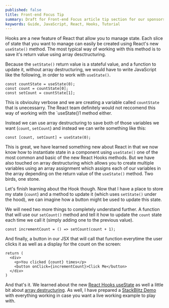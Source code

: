 ```yaml
---
published: false
title: Front-end Focus Tip
summary: Draft for Front-end Focus article tip section for our sponsorship.
keywords: Guide, JavaScript, React, Hooks, Tutorial 
---
```


Hooks are a new feature of React that allow you to manage state.
Each slice of state that you want to manage can easily be created using React's new `useState()` method.
The most typical way of working with this method is to save it's return value using array desctructuring.

Because the `setState()` return value is a stateful value, and a function to update it, without array destructuring, we would have to write JavaScript like the following, in order to work with `useState()`.

```
const countState = useState(0);
const count = countState[0];
const setCount = countState[1];
```

This is obvioulsy verbose and we are creating a variable called `countState` that is unecessarry. The React team definitely would not reccomend this way of working with the `useState()1 method either. 

Instead we can use array destructuring to save both of those variables we want (`count`, `setCount`) and instead we can write something like this:

```
const [count, setCount] = useState(0);
```

This is great, we have learned something new about React in that we now know how to instantiate state in a component using `useState()` one of the most common and basic of the new React Hooks methods. But we have also touched on array destructuring which allows you to create multiple variables using an array assignment which assigns each of our variables in the array depending on the return value of the `useState()` method. Two birds, one stone.

Let's finish learning about the Hook though. Now that I have a place to store my state (`count`) and a method to update it (which uses `setState()` under the hood), we can imagine how a button might be used to update this state. 

We will need two more things to completely understand further. A function that will use our `setCount()` method and tell it how to update the `count` state each time we call it (simply adding one to the previous value).

```
const incrementCount = () => setCount(count + 1);
``` 

And finally, a button in our JSX that will call that function everytime the user clicks it as well as a display for the count on the screen:

```
return (
  <div>
    <p>You clicked {count} times</p>
    <button onClick={incrementCount}>Click Me</button>
  </div>
)
```

And that's it. We learned about the new [React Hooks useState](https://reactjs.org/docs/hooks-reference.html#usestate) as well a little bit about [array destructuring](https://kentcdodds.com/blog/react-hooks-array-destructuring-fundamentals). As well, I have prepared a [StackBlitz Demo](https://reactjs.org/docs/hooks-reference.html#usestate) with everything working in case you want a live working example to play with.